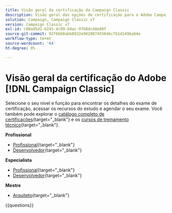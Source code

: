 ```yaml
---
title: Visão geral da certificação da Campaign Classic
description: Visão geral das opções de certificação para o Adobe Campaign Classic
solution: Campaign, Campaign Classic v7
version: Campaign Classic v7
exl-id: c80ad5d1-6245-4c99-b4ac-97b8dc48e80f
source-git-commit: 92f6bb8abb8932e90208745584bcfb1d149ba64e
workflow-type: tm+mt
source-wordcount: '64'
ht-degree: 0%

---
```


# Visão geral da certificação do Adobe [!DNL Campaign Classic]

Selecione o seu nível e função para encontrar os detalhes do exame de certificação, acessar os recursos do estudo e agendar o seu exame. Você também pode explorar o [catálogo completo de certificações](https://certification.adobe.com/certifications){target="_blank"} e os [cursos de treinamento técnico](https://certification.adobe.com/courses/?/courses){target="_blank"}.

**Profissional**

* [Profissional](https://certification.adobe.com/certification/campaign-classic-business-practitioner-professional){target="_blank"} <!--AD0-E329-->
* [Desenvolvedor](https://certification.adobe.com/certification/developer-professional){target="_blank"} <!--AD0-E331-->

**Especialista**

* [Profissional](https://certification.adobe.com/certification/campaign-classic-business-practitioner-expert){target="_blank"} <!--AD0-E327-->
* [Desenvolvedor](https://certification.adobe.com/certification/campaign-classic-developer-expert){target="_blank"} <!--AD0-E330-->

**Mestre**

* [Arquiteto](https://certification.adobe.com/certification/campaign-classic-architect-master){target="_blank"} <!--AD0-E328-->

{{questions}}

